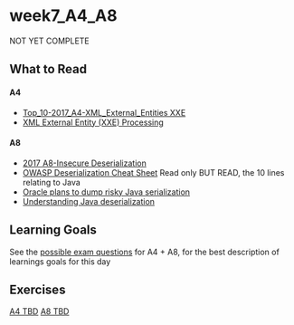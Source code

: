# week7_A4_A8
NOT YET COMPLETE

## What to Read

#### A4
- [Top_10-2017_A4-XML_External_Entities XXE](https://www.owasp.org/index.php/Top_10-2017_A4-XML_External_Entities_(XXE))
- [XML External Entity (XXE) Processing](https://www.owasp.org/index.php/XML_External_Entity_(XXE)_Processing)

#### A8
- [2017 A8-Insecure Deserialization](https://www.owasp.org/index.php/Top_10-2017_A8-Insecure_Deserialization)
- [OWASP Deserialization Cheat Sheet](https://www.owasp.org/index.php/Deserialization_Cheat_Sheet) Read only BUT READ, the 10 lines relating to Java
- [Oracle plans to dump risky Java serialization](https://www.infoworld.com/article/3275924/java/oracle-plans-to-dump-risky-java-serialization.html)
- [Understanding Java deserialization](https://nytrosecurity.com/2018/05/30/understanding-java-deserialization/)


## Learning Goals
See the [possible exam questions](https://docs.google.com/document/d/1NmH7nUBH7gUeRFMmRd9lciD6uQMIfkw3Om3DrKcjR0k/edit?usp=sharing) for A4 + A8, for the best description of learnings goals for this day

## Exercises
[A4 TBD](https://docs.google.com/document/d/182OJalt680qjzeeXk7yeErrj6UJM32-4HMKy9Q5vKEY/edit?usp=sharing)
[A8 TBD](https://docs.google.com/document/d/1KfbZYetSuOq83V9G5K2i3b9YKDGPTFj-TXMwihgJ7QA/edit?usp=sharing)


